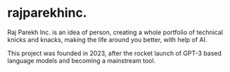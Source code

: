 # rajparekhinc.

Raj Parekh Inc. is an idea of person, creating a whole portfolio of technical knicks and knacks, making the life around you better, with help of AI. 

This project was founded in 2023, after the rocket launch of GPT-3 based language models and becoming a mainstream tool.